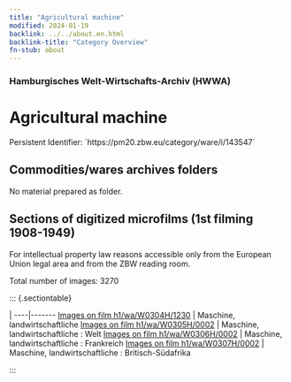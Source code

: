 ```yaml
---
title: "Agricultural machine"
modified: 2024-01-19
backlink: ../../about.en.html
backlink-title: "Category Overview"
fn-stub: about
---
```


### Hamburgisches Welt-Wirtschafts-Archiv (HWWA)

# Agricultural machine

<div class="hint">Persistent Identifier: `https://pm20.zbw.eu/category/ware/i/143547`</div>







## Commodities/wares archives folders





No material prepared as folder.



<a id="filmsections" />

## Sections of digitized microfilms (1st filming 1908-1949)

<p>For intellectual property law reasons accessible only from the European Union legal area and from the ZBW reading room.</p>



<p>Total number of images: 3270</p>




::: {.sectiontable}

 | 
----|-------
<a class="btn" href="https://pm20.zbw.eu/film/h1/wa/W0304H/1230" rel="nofollow">Images on film h1/wa/W0304H/1230</a> | Maschine, landwirtschaftliche
<a class="btn" href="https://pm20.zbw.eu/film/h1/wa/W0305H/0002" rel="nofollow">Images on film h1/wa/W0305H/0002</a> | Maschine, landwirtschaftliche : Welt
<a class="btn" href="https://pm20.zbw.eu/film/h1/wa/W0306H/0002" rel="nofollow">Images on film h1/wa/W0306H/0002</a> | Maschine, landwirtschaftliche : Frankreich
<a class="btn" href="https://pm20.zbw.eu/film/h1/wa/W0307H/0002" rel="nofollow">Images on film h1/wa/W0307H/0002</a> | Maschine, landwirtschaftliche : Britisch-Südafrika


:::
















